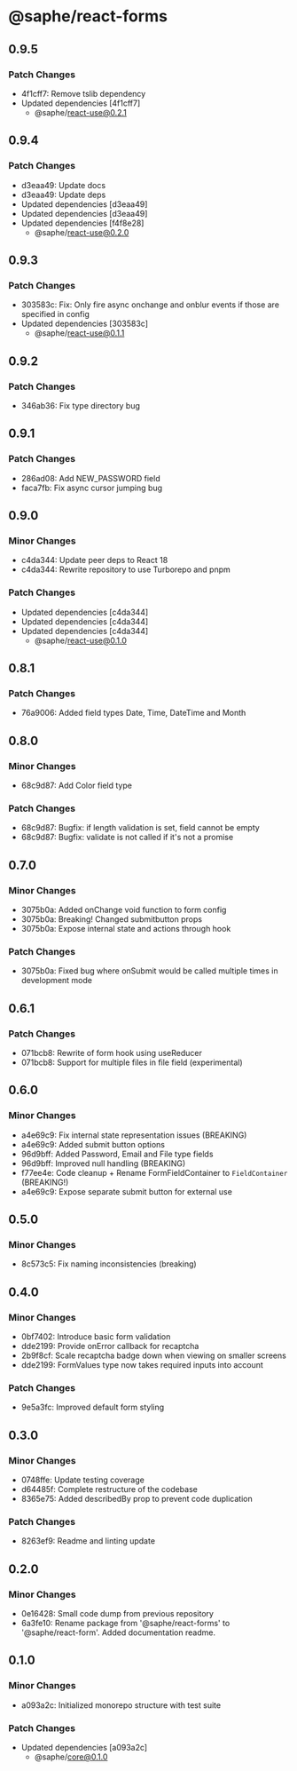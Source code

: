 # @saphe/react-forms

## 0.9.5

### Patch Changes

- 4f1cff7: Remove tslib dependency
- Updated dependencies [4f1cff7]
  - @saphe/react-use@0.2.1

## 0.9.4

### Patch Changes

- d3eaa49: Update docs
- d3eaa49: Update deps
- Updated dependencies [d3eaa49]
- Updated dependencies [d3eaa49]
- Updated dependencies [f4f8e28]
  - @saphe/react-use@0.2.0

## 0.9.3

### Patch Changes

- 303583c: Fix: Only fire async onchange and onblur events if those are specified in config
- Updated dependencies [303583c]
  - @saphe/react-use@0.1.1

## 0.9.2

### Patch Changes

- 346ab36: Fix type directory bug

## 0.9.1

### Patch Changes

- 286ad08: Add NEW_PASSWORD field
- faca7fb: Fix async cursor jumping bug

## 0.9.0

### Minor Changes

- c4da344: Update peer deps to React 18
- c4da344: Rewrite repository to use Turborepo and pnpm

### Patch Changes

- Updated dependencies [c4da344]
- Updated dependencies [c4da344]
- Updated dependencies [c4da344]
  - @saphe/react-use@0.1.0

## 0.8.1

### Patch Changes

- 76a9006: Added field types Date, Time, DateTime and Month

## 0.8.0

### Minor Changes

- 68c9d87: Add Color field type

### Patch Changes

- 68c9d87: Bugfix: if length validation is set, field cannot be empty
- 68c9d87: Bugfix: validate is not called if it's not a promise

## 0.7.0

### Minor Changes

- 3075b0a: Added onChange void function to form config
- 3075b0a: Breaking! Changed submitbutton props
- 3075b0a: Expose internal state and actions through hook

### Patch Changes

- 3075b0a: Fixed bug where onSubmit would be called multiple times in development mode

## 0.6.1

### Patch Changes

- 071bcb8: Rewrite of form hook using useReducer
- 071bcb8: Support for multiple files in file field (experimental)

## 0.6.0

### Minor Changes

- a4e69c9: Fix internal state representation issues (BREAKING)
- a4e69c9: Added submit button options
- 96d9bff: Added Password, Email and File type fields
- 96d9bff: Improved null handling (BREAKING)
- f77ee4e: Code cleanup + Rename FormFieldContainer to `FieldContainer` (BREAKING!)
- a4e69c9: Expose separate submit button for external use

## 0.5.0

### Minor Changes

- 8c573c5: Fix naming inconsistencies (breaking)

## 0.4.0

### Minor Changes

- 0bf7402: Introduce basic form validation
- dde2199: Provide onError callback for recaptcha
- 2b9f8cf: Scale recaptcha badge down when viewing on smaller screens
- dde2199: FormValues type now takes required inputs into account

### Patch Changes

- 9e5a3fc: Improved default form styling

## 0.3.0

### Minor Changes

- 0748ffe: Update testing coverage
- d64485f: Complete restructure of the codebase
- 8365e75: Added describedBy prop to prevent code duplication

### Patch Changes

- 8263ef9: Readme and linting update

## 0.2.0

### Minor Changes

- 0e16428: Small code dump from previous repository
- 6a3fe10: Rename package from '@saphe/react-forms' to '@saphe/react-form'. Added documentation readme.

## 0.1.0

### Minor Changes

- a093a2c: Initialized monorepo structure with test suite

### Patch Changes

- Updated dependencies [a093a2c]
  - @saphe/core@0.1.0
